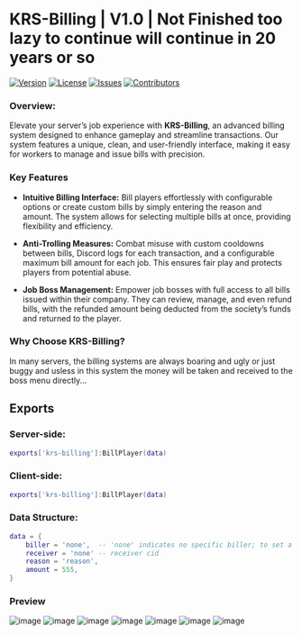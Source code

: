 # KRS-Billing | V1.0 | Not Finished too lazy to continue will continue in 20 years or so

[![Version](https://img.shields.io/badge/version-1.0.0-blue.svg)](link_to_releases)
[![License](https://img.shields.io/badge/license-GNU-green.svg)](https://opensource.org/licenses/MIT)
[![Issues](https://img.shields.io/github/issues/ku-development/krs-billing)](https://github.com/ku-development/krs-billing/issues)
[![Contributors](https://img.shields.io/github/contributors/ku-development/krs-billing)](none)

### Overview: 

Elevate your server’s job experience with **KRS-Billing**, an advanced billing system designed to enhance gameplay and streamline transactions. Our system features a unique, clean, and user-friendly interface, making it easy for workers to manage and issue bills with precision.

### **Key Features**

- **Intuitive Billing Interface:** Bill players effortlessly with configurable options or create custom bills by simply entering the reason and amount. The system allows for selecting multiple bills at once, providing flexibility and efficiency.

- **Anti-Trolling Measures:** Combat misuse with custom cooldowns between bills, Discord logs for each transaction, and a configurable maximum bill amount for each job. This ensures fair play and protects players from potential abuse.

- **Job Boss Management:** Empower job bosses with full access to all bills issued within their company. They can review, manage, and even refund bills, with the refunded amount being deducted from the society’s funds and returned to the player.

### **Why Choose KRS-Billing?**

In many servers, the billing systems are always boaring and ugly or just buggy and usless in this system the money will be taken and received to the boss menu directly...

## Exports

### Server-side:
```lua
exports['krs-billing']:BillPlayer(data)
```

### Client-side:
```lua
exports['krs-billing']:BillPlayer(data)
```

### Data Structure:
```lua
data = {
    biller = 'none',  -- 'none' indicates no specific biller; to set a real biller, input the biller’s CID
    receiver = 'none' -- receiver cid 
    reason = 'reason',
    amount = 555,
}
```


### Preview

![image](https://github.com/user-attachments/assets/0eb52971-fbcc-4468-b538-e80661ded8b3) 
![image](https://github.com/user-attachments/assets/9adb9620-ba1c-4208-950b-22617a3277c9)
![image](https://github.com/user-attachments/assets/9b338407-471d-44e1-b50e-690a90387584)
![image](https://github.com/user-attachments/assets/7b5ebd75-9c2e-472d-9dae-8d8040827e64)
![image](https://github.com/user-attachments/assets/bdc03201-9f2a-4b2a-acae-f0c8802563ad)
![image](https://github.com/user-attachments/assets/9040c7fc-8c8e-46de-8cac-6ecf4ad495d7)
![image](https://github.com/user-attachments/assets/32ac07fd-d1cd-4c1b-a51a-cc8db95d2c3f)
